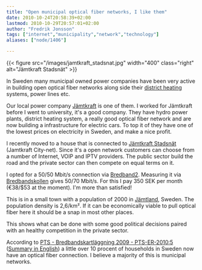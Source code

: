 ```yaml
---
title: "Open municipal optical fiber networks, I like them"
date: 2010-10-24T20:58:39+02:00
lastmod: 2010-10-29T20:57:01+02:00
author: "Fredrik Jonsson"
tags: ["internet","municipality","network","technology"]
aliases: ["node/1406"]

---
```


{{< figure src="/images/jamtkraft_stadsnat.jpg" width="400" class="right" alt="Jämtkraft Stadsnät" >}}

In Sweden many municipal owned power companies have been very active in building open optical fiber networks along side their [district heating](http://en.wikipedia.org/wiki/District_heating) systems, power lines etc.

Our local power company [Jämtkraft](http://www.jamtkraft.se/) is one of them. I  worked for Jämtkraft before I went to university, it's a good company. They have hydro power plants, district heating system, a really good optical fiber network and are now building a infrastructure for electric cars. To top it of they have one of the lowest prices on electricity in Sweden, and make a nice profit.

I recently moved to a house that is connected to [Jämtkraft Stadsnät](http://www.jamtkraftstadsnat.se/) (Jamtkraft City-net). Since it's a open network customers can choose from a number of Internet, VOIP and IPTV providers. The public sector build the road and the private sector can then compete on equal terms on it.

I opted for a 50/50 Mbit/s connection via [Bredband2](http://www.bredband2.com/). Measuring it via [Bredbandskollen](http://www.bredbandskollen.se/) gives 50/70 Mbit/s. For this I pay 350 SEK per month (€38/$53 at the moment). I'm more than satisfied!

This is in a small town with a population of 2000 in [Jämtland](http://en.wikipedia.org/wiki/J%C3%A4mtland_County), Sweden. The population density is 2,6/km². If it can be economically viable to pull optical fiber here it should be a snap in most other places.

This shows what can be done with some good political decisions paired with an healthy competition in the private sector.

According to [PTS - Bredbandskartläggning 2009 - PTS-ER-2010:5](http://www.pts.se/sv/Dokument/Rapporter/Internet/2010/Bredbandskartlaggning-2009---PTS-ER-20105/) ([Summary in English](http://www.pts.se/en-gb/Documents/Reports/Internet/2010/Bredbandskartlaggning-2009---PTS-ER-20105/)) a little over 10 procent of households in Sweden now have an optical fiber connection. I believe a majority of this is municipal networks.

